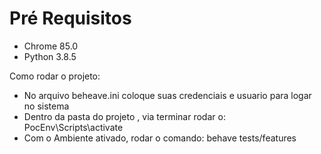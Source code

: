 
# Pré Requisitos
 - Chrome 85.0
 - Python 3.8.5
 
 Como rodar o projeto:
   - No arquivo beheave.ini coloque suas credenciais e usuario para logar no sistema
   - Dentro da pasta do projeto , via terminar rodar o: PocEnv\Scripts\activate
   - Com o Ambiente ativado, rodar o comando: behave tests/features
